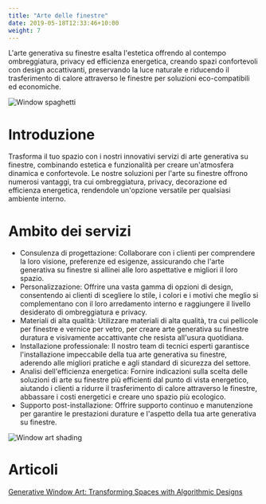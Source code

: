 ```yaml
---
title: "Arte delle finestre"
date: 2019-05-18T12:33:46+10:00
weight: 7
---
```


L'arte generativa su finestre esalta l'estetica offrendo al contempo ombreggiatura, privacy ed efficienza energetica, creando spazi confortevoli con design accattivanti, preservando la luce naturale e riducendo il trasferimento di calore attraverso le finestre per soluzioni eco-compatibili ed economiche.

![Window spaghetti](/images/illustrations/window-spaghetti.png)

# Introduzione

Trasforma il tuo spazio con i nostri innovativi servizi di arte generativa su finestre, combinando estetica e funzionalità per creare un'atmosfera dinamica e confortevole. Le nostre soluzioni per l'arte su finestre offrono numerosi vantaggi, tra cui ombreggiatura, privacy, decorazione ed efficienza energetica, rendendole un'opzione versatile per qualsiasi ambiente interno.

# Ambito dei servizi

- Consulenza di progettazione: Collaborare con i clienti per comprendere la loro visione, preferenze ed esigenze, assicurando che l'arte generativa su finestre si allinei alle loro aspettative e migliori il loro spazio.
- Personalizzazione: Offrire una vasta gamma di opzioni di design, consentendo ai clienti di scegliere lo stile, i colori e i motivi che meglio si complementano con il loro arredamento interno e raggiungere il livello desiderato di ombreggiatura e privacy.
- Materiali di alta qualità: Utilizzare materiali di alta qualità, tra cui pellicole per finestre e vernice per vetro, per creare arte generativa su finestre duratura e visivamente accattivante che resista all'usura quotidiana.
- Installazione professionale: Il nostro team di tecnici esperti garantisce l'installazione impeccabile della tua arte generativa su finestre, aderendo alle migliori pratiche e agli standard di sicurezza del settore.
- Analisi dell'efficienza energetica: Fornire indicazioni sulla scelta delle soluzioni di arte su finestre più efficienti dal punto di vista energetico, aiutando i clienti a ridurre il trasferimento di calore attraverso le finestre, abbassare i costi energetici e creare uno spazio più ecologico.
- Supporto post-installazione: Offrire supporto continuo e manutenzione per garantire le prestazioni durature e l'aspetto della tua arte generativa su finestre.

![Window art shading](/images/illustrations/window-art.png)

# Articoli

[Generative Window Art: Transforming Spaces with Algorithmic Designs](https://medium.com/@guillaumelauzier/generative-window-art-transforming-spaces-with-algorithmic-designs-ccceadc7d777)




